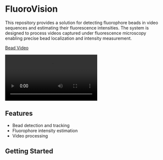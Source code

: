# FluoroVision

This repository provides a solution for detecting fluorophore beads in video sequences and estimating their fluorescence intensities.
The system is designed to process videos captured under fluorescence microscopy enabling precise bead localization and intensity measurement.


[Bead Video](media/val_video.mp4)

<video controls>
  <source src="media/val_video.mp4" type="video/mp4">
  Your browser does not support the video tag.
</video>



## Features
* Bead detection and tracking
* Fluorophore intensity estimation
* Video processing


## Getting Started
